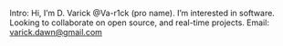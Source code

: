 Intro: Hi, I’m D. Varick @Va-r1ck (pro name). 
       I’m interested in software. Looking to collaborate on open source, and real-time projects.
Email: varick.dawn@gmail.com

<!---
Va-r1ck/Va-r1ck is a ✨ special ✨ repository because its `README.md` (this file) appears on your GitHub profile.
You can click the Preview link to take a look at your changes.
--->
